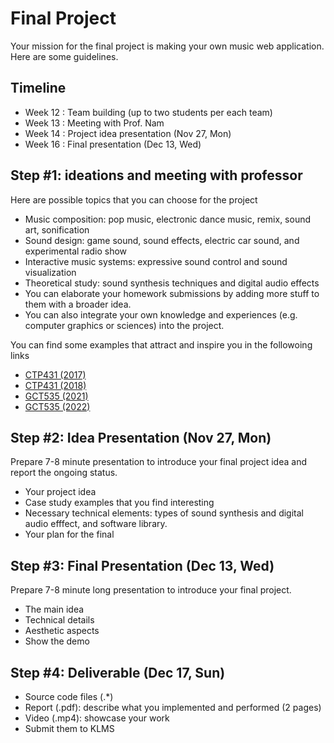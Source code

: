 # Final Project
Your mission for the final project is making your own music web application. Here are some guidelines.

## Timeline
- Week 12 : Team building (up to two students per each team)
- Week 13 : Meeting with Prof. Nam 
- Week 14 : Project idea presentation (Nov 27, Mon)
- Week 16 : Final presentation (Dec 13, Wed)

## Step #1: ideations and meeting with professor 
Here are possible topics that you can choose for the project
- Music composition: pop music, electronic dance music, remix, sound art, sonification
- Sound design: game sound, sound effects, electric car sound, and experimental radio show
- Interactive music systems: expressive sound control and sound visualization
- Theoretical study: sound synthesis techniques and digital audio effects
- You can elaborate your homework submissions by adding more stuff to them with a broader idea.
- You can also integrate your own knowledge and experiences (e.g. computer graphics or sciences) into the project.   

You can find some examples that attract and inspire you in the followoing links 
- [CTP431 (2017)](https://mac.kaist.ac.kr/~juhan/ctp431/2017/final_project.html) 
- [CTP431 (2018)](https://mac.kaist.ac.kr/~juhan/ctp431/2018/finals.html)
- [GCT535 (2021)](https://www.youtube.com/playlist?list=PLTauV9F_sDE3y6hE7QsPWp5BRZqgHiYWy)
- [GCT535 (2022)](https://www.youtube.com/playlist?list=PLTauV9F_sDE2bUFrw-rRmQYJuRkWQR9zg)

## Step #2: Idea Presentation (Nov 27, Mon)
Prepare 7-8 minute presentation to introduce your final project idea and report the ongoing status. 

- Your project idea
- Case study examples that you find interesting
- Necessary technical elements: types of sound synthesis and digital audio efffect, and software library.
- Your plan for the final


## Step #3: Final Presentation (Dec 13, Wed)
Prepare 7-8 minute long presentation to introduce your final project. 

- The main idea
- Technical details
- Aesthetic aspects
- Show the demo

## Step #4: Deliverable (Dec 17, Sun)
- Source code files (.*)  
- Report (.pdf): describe what you implemented and performed (2 pages)
- Video (.mp4): showcase your work   
- Submit them to KLMS





